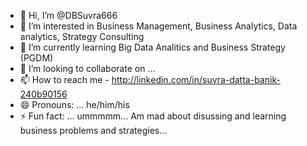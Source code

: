 - 👋 Hi, I’m @DBSuvra666
- 👀 I’m interested in Business Management, Business Analytics, Data analytics, Strategy Consulting
- 🌱 I’m currently learning Big Data Analitics and Business Strategy (PGDM)
- 💞️ I’m looking to collaborate on ...
- 📫 How to reach me - http://linkedin.com/in/suvra-datta-banik-240b90156
- 😄 Pronouns: ... he/him/his
- ⚡ Fun fact: ... ummmmm... Am mad about disussing and learning business problems and strategies...

<!---
DBSuvra666/DBSuvra666 is a ✨ special ✨ repository because its `README.md` (this file) appears on your GitHub profile.
You can click the Preview link to take a look at your changes.
--->
